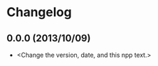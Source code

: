 Changelog
=========

0.0.0 (2013/10/09)
------------------

 - <Change the version, date, and this npp text.>
